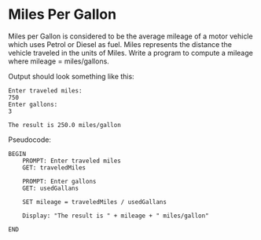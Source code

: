 # Miles Per Gallon

Miles per Gallon is considered to be the average mileage of a motor vehicle which uses Petrol or Diesel as fuel. Miles represents the distance the vehicle traveled in the units of Miles. Write a program to compute a mileage where mileage = miles/gallons.

Output should look something like this:

    Enter traveled miles:
    750
    Enter gallons:
    3
    
    The result is 250.0 miles/gallon
    
Pseudocode:

    BEGIN
        PROMPT: Enter traveled miles
        GET: traveledMiles
        
        PROMPT: Enter gallons
        GET: usedGallans
        
        SET mileage = traveledMiles / usedGallans
        
        Display: "The result is " + mileage + " miles/gallon" 
        
    END